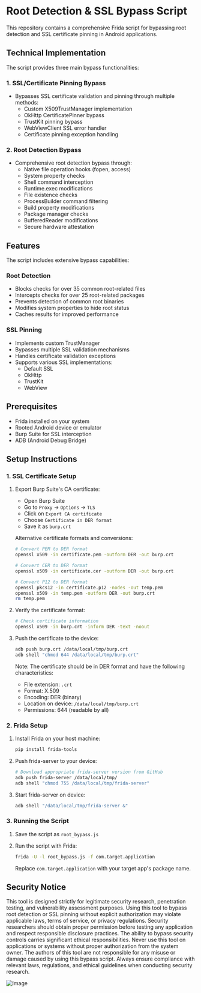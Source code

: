 # Root Detection & SSL Bypass Script

This repository contains a comprehensive Frida script for bypassing root detection and SSL certificate pinning in Android applications.

## Technical Implementation

The script provides three main bypass functionalities:

### 1. SSL/Certificate Pinning Bypass
- Bypasses SSL certificate validation and pinning through multiple methods:
  - Custom X509TrustManager implementation
  - OkHttp CertificatePinner bypass
  - TrustKit pinning bypass
  - WebViewClient SSL error handler
  - Certificate pinning exception handling

### 2. Root Detection Bypass
- Comprehensive root detection bypass through:
  - Native file operation hooks (fopen, access)
  - System property checks
  - Shell command interception
  - Runtime.exec modifications
  - File existence checks
  - ProcessBuilder command filtering
  - Build property modifications
  - Package manager checks
  - BufferedReader modifications
  - Secure hardware attestation


## Features

The script includes extensive bypass capabilities:

### Root Detection
- Blocks checks for over 35 common root-related files
- Intercepts checks for over 25 root-related packages
- Prevents detection of common root binaries
- Modifies system properties to hide root status
- Caches results for improved performance

### SSL Pinning
- Implements custom TrustManager
- Bypasses multiple SSL validation mechanisms
- Handles certificate validation exceptions
- Supports various SSL implementations:
  - Default SSL
  - OkHttp
  - TrustKit
  - WebView


## Prerequisites

- Frida installed on your system
- Rooted Android device or emulator
- Burp Suite for SSL interception
- ADB (Android Debug Bridge)

## Setup Instructions

### 1. SSL Certificate Setup

1. Export Burp Suite's CA certificate:
   - Open Burp Suite
   - Go to `Proxy` -> `Options` -> `TLS`
   - Click on `Export CA certificate`
   - Choose `Certificate in DER format` 
   - Save it as `burp.crt`

   Alternative certificate formats and conversions:
   ```bash
   # Convert PEM to DER format
   openssl x509 -in certificate.pem -outform DER -out burp.crt

   # Convert CER to DER format
   openssl x509 -in certificate.cer -outform DER -out burp.crt

   # Convert P12 to DER format
   openssl pkcs12 -in certificate.p12 -nodes -out temp.pem
   openssl x509 -in temp.pem -outform DER -out burp.crt
   rm temp.pem
   ```

2. Verify the certificate format:
   ```bash
   # Check certificate information
   openssl x509 -in burp.crt -inform DER -text -noout
   ```

3. Push the certificate to the device:
   ```bash
   adb push burp.crt /data/local/tmp/burp.crt
   adb shell "chmod 644 /data/local/tmp/burp.crt"
   ```

   Note: The certificate should be in DER format and have the following characteristics:
   - File extension: `.crt`
   - Format: X.509
   - Encoding: DER (binary)
   - Location on device: `/data/local/tmp/burp.crt`
   - Permissions: 644 (readable by all)

### 2. Frida Setup

1. Install Frida on your host machine:
   ```bash
   pip install frida-tools
   ```

2. Push frida-server to your device:
   ```bash
   # Download appropriate frida-server version from GitHub
   adb push frida-server /data/local/tmp/
   adb shell "chmod 755 /data/local/tmp/frida-server"
   ```

3. Start frida-server on device:
   ```bash
   adb shell "/data/local/tmp/frida-server &"
   ```

### 3. Running the Script

1. Save the script as `root_bypass.js`

2. Run the script with Frida:
   ```bash
   frida -U -l root_bypass.js -f com.target.application
   ```
   Replace `com.target.application` with your target app's package name.

## Security Notice

This tool is designed strictly for legitimate security research, penetration testing, and vulnerability assessment purposes. Using this tool to bypass root detection or SSL pinning without explicit authorization may violate applicable laws, terms of service, or privacy regulations. Security researchers should obtain proper permission before testing any application and respect responsible disclosure practices. The ability to bypass security controls carries significant ethical responsibilities. Never use this tool on applications or systems without proper authorization from the system owner. The authors of this tool are not responsible for any misuse or damage caused by using this bypass script. Always ensure compliance with relevant laws, regulations, and ethical guidelines when conducting security research. 

![Image](https://github.com/user-attachments/assets/8b7a0743-edf0-4c14-b5ad-f103d78a157d)
